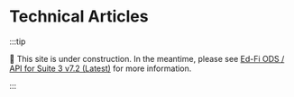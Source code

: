 # Technical Articles

:::tip

🚧 This site is under construction. In the meantime, please see
[Ed-Fi ODS / API for Suite 3 v7.2 (Latest)](https://edfi.atlassian.net/wiki/spaces/ODSAPIS3V72/overview)
for more information.

:::
